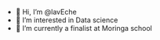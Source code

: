 - 👋 Hi, I’m @lavEche
- 👀 I’m interested in Data science
- 🌱 I’m currently a finalist at Moringa school


